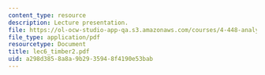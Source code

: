 ```yaml
---
content_type: resource
description: Lecture presentation.
file: https://ol-ocw-studio-app-qa.s3.amazonaws.com/courses/4-448-analysis-of-historic-structures-fall-2004/a298d3858a8a9b2935948f4190e53bab_lec6_timber2.pdf
file_type: application/pdf
resourcetype: Document
title: lec6_timber2.pdf
uid: a298d385-8a8a-9b29-3594-8f4190e53bab
---
```


